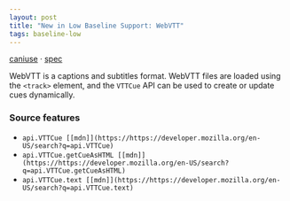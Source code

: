 ```yaml
---
layout: post
title: "New in Low Baseline Support: WebVTT"
tags: baseline-low
---
```


[caniuse](https://caniuse.com/?search=webvtt) · [spec](https://w3c.github.io/webvtt/)

WebVTT is a captions and subtitles format. WebVTT files are loaded using the `<track>` element, and the `VTTCue` API can be used to create or update cues dynamically.

### Source features

- ``api.VTTCue [[mdn]](https://https://developer.mozilla.org/en-US/search?q=api.VTTCue)``
- ``api.VTTCue.getCueAsHTML [[mdn]](https://https://developer.mozilla.org/en-US/search?q=api.VTTCue.getCueAsHTML)``
- ``api.VTTCue.text [[mdn]](https://https://developer.mozilla.org/en-US/search?q=api.VTTCue.text)``
